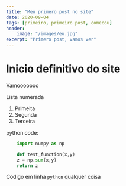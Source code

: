 ```yaml
---
title: "Meu primero post no site"
date: 2020-09-04
tags: [primeiro, primeiro post, comecou]
header: 
    image: "/images/eu.jpg"
excerpt: "Primero post, vamos ver"
---
```


# Inicio definitivo do site

Vamooooooo

Lista numerada

1. Primeita
2. Segunda
3. Terceira

python code:

```python
    import numpy as np

    def test_function(x,y)
    z = np.sum(x,y)
    return z
```

Codigo em linha `python` qualquer coisa








